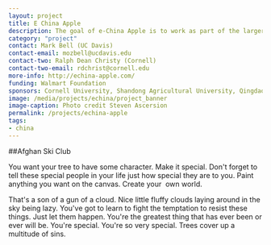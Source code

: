 ```yaml
---
layout: project
title: E China Apple
description: The goal of e-China Apple is to work as part of the larger Cornell-managed "China Apple" project to help increase incomes of poor farmers in China (especially women farmers) while producing safer apples for the millions of consumers in China and around the world.
category: "project"
contact: Mark Bell (UC Davis)
contact-email: mozbell@ucdavis.edu
contact-two: Ralph Dean Christy (Cornell)
contact-two-email: rdchrist@cornell.edu
more-info: http://echina-apple.com/
funding: Walmart Foundation
sponsors: Cornell University, Shandong Agricultural University, Qingdao Agricultural University, and Shandong Extension Division of Fruits and Teas, Northwest Agriculture & Forestry University and Shaanxi Fruit Bureau
image: /media/projects/echina/project_banner
image-caption: Photo credit Steven Ascersion
permalink: /projects/echina-apple
tags: 
- china
---
```


##Afghan Ski Club

You want your tree to have some character. Make it special. Don't forget to tell these special people in your life just how special they are to you. Paint anything you want on the canvas. Create your  own world.

That's a son of a gun of a cloud. Nice little fluffy clouds laying around in the sky being lazy. You've got to learn to fight the temptation to resist these things. Just let them happen. You're the greatest thing that has ever been or ever will be. You're special. You're so very special. Trees cover up a multitude of sins.
